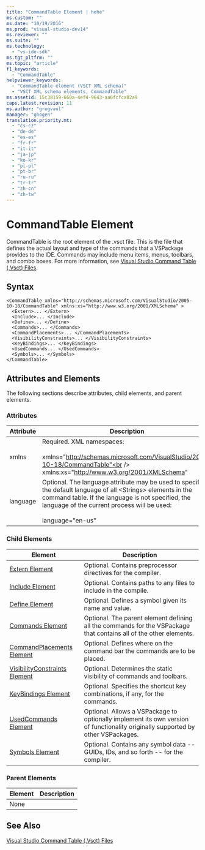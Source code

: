 ```yaml
---
title: "CommandTable Element | hehe"
ms.custom: ""
ms.date: "10/19/2016"
ms.prod: "visual-studio-dev14"
ms.reviewer: ""
ms.suite: ""
ms.technology: 
  - "vs-ide-sdk"
ms.tgt_pltfrm: ""
ms.topic: "article"
f1_keywords: 
  - "CommandTable"
helpviewer_keywords: 
  - "CommandTable element (VSCT XML schema)"
  - "VSCT XML schema elements, CommandTable"
ms.assetid: 15c38159-660a-4ef4-9643-aa6fcfca82a9
caps.latest.revision: 11
ms.author: "gregvanl"
manager: "ghogen"
translation.priority.mt: 
  - "cs-cz"
  - "de-de"
  - "es-es"
  - "fr-fr"
  - "it-it"
  - "ja-jp"
  - "ko-kr"
  - "pl-pl"
  - "pt-br"
  - "ru-ru"
  - "tr-tr"
  - "zh-cn"
  - "zh-tw"
---
```

# CommandTable Element
CommandTable is the root element of the .vsct file. This is the file that defines the actual layout and type of the commands that a VSPackage provides to the IDE. Commands may include menu items, menus, toolbars, and combo boxes. For more information, see [Visual Studio Command Table (.Vsct) Files](../Topic/Visual%20Studio%20Command%20Table%20\(.Vsct\)%20Files.md).  
  
## Syntax  
  
```  
<CommandTable xmlns="http://schemas.microsoft.com/VisualStudio/2005-10-18/CommandTable" xmlns:xs="http://www.w3.org/2001/XMLSchema" >  
  <Extern>... </Extern>  
  <Include>... </Include>  
  <Define>... </Define>  
  <Commands>... </Commands>  
  <CommandPlacements>... </CommandPlacements>  
  <VisibilityConstraints>... </VisibilityConstraints>  
  <KeyBindings>... </KeyBindings>  
  <UsedCommands... </UsedCommands>  
  <Symbols>... </Symbols>  
</CommandTable>  
```  
  
## Attributes and Elements  
 The following sections describe attributes, child elements, and parent elements.  
  
### Attributes  
  
|Attribute|Description|  
|---------------|-----------------|  
|xmlns|Required. XML namespaces:<br /><br /> xmlns="http://schemas.microsoft.com/VisualStudio/2005-10-18/CommandTable"<br /><br /> xmlns:xs="http://www.w3.org/2001/XMLSchema"|  
|language|Optional. The language attribute may be used to specify the default language of all \<Strings> elements in the command table.  If the language is not specified, the language of the current process will be used:<br /><br /> language="en-us"|  
  
### Child Elements  
  
|Element|Description|  
|-------------|-----------------|  
|[Extern Element](../extensibility/extern-element.md)|Optional. Contains preprocessor directives for the compiler.|  
|[Include Element](../extensibility/include-element.md)|Optional. Contains paths to any files to include in the compile.|  
|[Define Element](../extensibility/define-element.md)|Optional. Defines a symbol given its name and value.|  
|[Commands Element](../extensibility/commands-element.md)|Optional. The parent element defining all the commands for the VSPackage that contains all of the other elements.|  
|[CommandPlacements Element](../extensibility/commandplacements-element.md)|Optional. Defines where on the command bar the commands are to be placed.|  
|[VisibilityConstraints Element](../extensibility/visibilityconstraints-element.md)|Optional. Determines the static visibility of commands and toolbars.|  
|[KeyBindings Element](../extensibility/keybindings-element.md)|Optional. Specifies the shortcut key combinations, if any, for the commands.|  
|[UsedCommands Element](../extensibility/usedcommands-element.md)|Optional. Allows a VSPackage to optionally implement its own version of functionality originally supported by other VSPackages.|  
|[Symbols Element](http://msdn.microsoft.com/en-us/f2ddd0aa-c3dd-439e-834d-28f136a27ffa)|Optional. Contains any symbol data -- GUIDs, IDs, and so forth -- for the compiler.|  
  
### Parent Elements  
  
|Element|Description|  
|-------------|-----------------|  
|None||  
  
## See Also  
 [Visual Studio Command Table (.Vsct) Files](../Topic/Visual%20Studio%20Command%20Table%20\(.Vsct\)%20Files.md)